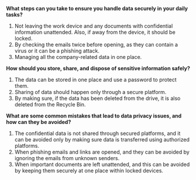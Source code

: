 **What steps can you take to ensure you handle data securely in your daily tasks?**
1. Not leaving the work device and any documents with confidential information unattended. Also, if away from the device, it should be locked.
2. By checking the emails twice before opening, as they can contain a virus or it can be a phishing attack.
3. Managing all the company-related data in one place.

**How should you store, share, and dispose of sensitive information safely?**
1. The data can be stored in one place and use a password to protect them.
2. Sharing of data should happen only through a secure platform.
3. By making sure, if the data has been deleted from the drive, it is also deleted from the Recycle Bin. 

**What are some common mistakes that lead to data privacy issues, and how can they be avoided?**
1. The confidential data is not shared through secured platforms, and it can be avoided only by making sure data is transferred using authorized platforms.
2. When phishing emails and links are opened, and they can be avoided by ignoring the emails from unknown senders.
3. When important documents are left unattended, and this can be avoided by keeping them securely at one place within locked devices.